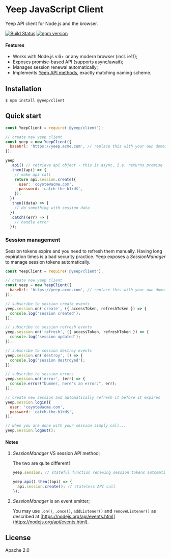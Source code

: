 # Yeep JavaScript Client

Yeep API client for Node.js and the browser.

[![Build Status](https://travis-ci.com/yeepio/js-client.svg?branch=master)](https://travis-ci.com/yeepio/js-client)
[![npm version](https://img.shields.io/npm/v/@yeep/client.svg?style=flat-square)](https://www.npmjs.com/package/@yeep/client)

#### Features

- Works with Node.js v.6+ or any modern browser (incl. ie11);
- Exposes promise-based API (supports async/await);
- Manages session renewal automatically;
- Implements [Yeep API methods](https://github.com/yeepio/yeep/blob/master/docs/index.md), exactly matching naming scheme.

## Installation

```
$ npm install @yeep/client
```

## Quick start

```javascript
const YeepClient = require('@yeep/client');

// create new yeep client
const yeep = new YeepClient({
  baseUrl: 'https://yeep.acme.com', // replace this with your own domain
});

yeep
  .api() // retrieve api object - this is async, i.e. returns promise
  .then((api) => {
    // make api call
    return api.session.create({
      user: 'coyote@acme.com',
      password: 'catch-the-b1rd$',
    });
  })
  .then((data) => {
    // do something with session data
  })
  .catch((err) => {
    // handle error
  });
```

### Session management

Session tokens expire and you need to refresh them manually. Having long expiration times is a bad security practice. Yeep exposes a _SessionManager_ to manage session tokens automatically.

```javascript
const YeepClient = require('@yeep/client');

// create new yeep client
const yeep = new YeepClient({
  baseUrl: 'https://yeep.acme.com', // replace this with your own domain
});

// subscribe to session create events
yeep.session.on('create', ({ accessToken, refreshToken }) => {
  console.log('session created');
});

// subscribe to session refresh events
yeep.session.on('refresh', ({ accessToken, refreshToken }) => {
  console.log('session updated');
});

// subscribe to session destroy events
yeep.session.on('destroy', () => {
  console.log('session destroyed');
});

// subscribe to session errors
yeep.session.on('error', (err) => {
  console.error("bummer, here's an error:", err);
});

// create new session and automatically refresh it before it expires
yeep.session.login({
  user: 'coyote@acme.com',
  password: 'catch-the-b1rd$',
});

// when you are done with your session simply call...
yeep.session.logout();
```

#### Notes

1. _SessionManager_ VS session API method;

   The two are quite different!

   ```javascript
   yeep.session; // stateful function renewing session tokens automatically before they expire
   ```

   ```javascript
   yeep.api().then((api) => {
     api.session.create(); // stateless API call
   });
   ```

2. _SessionManager_ is an event emitter;

   You may use `.on()`, `.once()`, `addListener()` and `removeListener()` as described at [https://nodejs.org/api/events.html](https://nodejs.org/api/events.html).

## License

Apache 2.0
